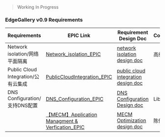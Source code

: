 > Working In Progress

### EdgeGallery v0.9 Requirements

|Requirements   | EPIC Link  | Requirement Design Doc| Contactor |
|---|---|---|---|
| Network isolation/网络平面隔离  |  [Network_isolation_EPIC](https://gitee.com/OSDT/dashboard/programs/114633/issues?issue_id=I1OY0L) | [network isolation design doc](https://gitee.com/edgegallery/community/blob/master/Architecture%20WG/Requirements/v0.9/network_isolation.md) | 高维涛|
| Public Cloud Integration/公有云集成 |  [PublicCloudIntegration_EPIC](https://gitee.com/OSDT/dashboard/programs/114633/issues?issue_id=I1OXZF) |  [public cloud integration design doc](https://gitee.com/edgegallery/community/blob/master/Architecture%20WG/Requirements/v0.9/publiccloud_integration.md)  |    |
| DNS Configuration/支持DNS配置 | [DNS_Configuration_EPIC](https://gitee.com/OSDT/dashboard/programs/114633/issues?issue_id=I1OWJI) | [DNS Configuration Design doc](https://gitee.com/edgegallery/community/blob/master/Architecture%20WG/Requirements/v0.9/open_dns_configuration.md) | Libu |
| | [【MECM】Application Managment & Verfication_EPIC](https://gitee.com/OSDT/dashboard/programs/114633/issues?issue_type_id=238024&issue_id=I1OY5D) | [MECM Optimization design doc](https://gitee.com/edgegallery/community/blob/master/Architecture%20WG/Requirements/v0.9/MECM%20Optimization.md) | 陈传雨 |

